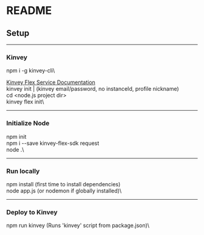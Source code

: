 # README

## Setup
---
### Kinvey
npm i -g kinvey-cli\

<!-- Setup -->
[Kinvey Flex Service Documentation](https://devcenter.kinvey.com/rest/guides/flexservice-runtime/ 'Kinvey Flex Service Documentation')\
kinvey init | (kinvey email/password, no instanceId, profile nickname)\
cd <node.js project dir>\
kinvey flex init\

---
### Initialize Node
<!-- Project Setup -->
npm init\
npm i --save kinvey-flex-sdk request\
node .\

---
### Run locally

npm install (first time to install dependencies)\
node app.js (or nodemon if globally installed)\

<!-- Deploy -->
<!-- kinvey flex deploy -->
<!-- kinvey flex logs? (TODO: Figure out the correct\command) -->

---
### Deploy to Kinvey
npm run kinvey (Runs 'kinvey' script from package.json)\

<!-- 
complete() object defined:
function completionHandler(body) {
    if (typeof updateRequestBody === 'function') {
      callback = updateRequestBody;
      updateRequestBody = false;
    }

    let responseCallback = callback;
    const result = {};

    function normalizeError(error) {
      if (error instanceof Error) {
        return {
          name: error.name,
          message: error.message,
          stack: error.stack
        };
      }
      return error;
    }

    function updateBody(body) {
      if (body != null) {
        result.body = body;
      }
    }

    updateBody(body);

    const api = {
      setBody(body) {
        updateBody(body);
        return this;
      },
      setQuery(query) {
        if (query) {
          result.query = query;
        }
        return this;
      },
      created() {
        result.statusCode = 201;
        return this;
      },
      accepted() {
        result.statusCode = 202;
        return this;
      },
      ok() {
        result.statusCode = 200;
        return this;
      },
      notFound(debug) {
        result.statusCode = 404;
        result.body = {
          error: 'NotFound',
          description: 'The requested entity or entities were not found in the serviceObject',
          debug: normalizeError(debug) || normalizeError(result.body) || {}
        };
        return this;
      },
      badRequest(debug) {
        result.statusCode = 400;
        result.body = {
          error: 'BadRequest',
          description: 'Unable to understand request',
          debug: normalizeError(debug) || normalizeError(result.body) || {}
        };
        return this;
      },
      unauthorized(debug) {
        result.statusCode = 401;
        result.body = {
          error: 'InvalidCredentials',
          description: 'Invalid credentials. Please retry your request with correct credentials',
          debug: normalizeError(debug) || normalizeError(result.body) || {}
        };
        return this;
      },
      forbidden(debug) {
        result.statusCode = 403;
        result.body = {
          error: 'Forbidden',
          description: 'The request is forbidden',
          debug: normalizeError(debug) || normalizeError(result.body) || {}
        };
        return this;
      },
      notAllowed(debug) {
        result.statusCode = 405;
        result.body = {
          error: 'NotAllowed',
          description: 'The request is not allowed',
          debug: normalizeError(debug) || normalizeError(result.body) || {}
        };
        return this;
      },
      notImplemented(debug) {
        result.statusCode = 501;
        result.body = {
          error: 'NotImplemented',
          description: 'The request invoked a method that is not implemented',
          debug: normalizeError(debug) || normalizeError(result.body) || {}
        };
        return this;
      },
      runtimeError(debug) {
        result.statusCode = 550;
        result.body = {
          error: 'FlexRuntimeError',
          description: 'The Flex Service had a runtime error.  See debug message for details',
          debug: normalizeError(debug) || normalizeError(result.body) || {}
        };
        return this;
      },
      done() {
        if (!result.statusCode) {
          result.statusCode = 200;
        }

        task.response.body = result.body || task.response.body;
        task.response.statusCode = result.statusCode;

        // TODO:  Ensure that the result is a kinveyEntity or array of kinveyEntities or {count} object
        //
        //        if result.statusCode < 400 and entityParser.isKinveyEntity(entity) is false
        //          if entity.constructor isnt Array
        //            entity = entityParser.entity entity

        task.response.continue = false;
        responseCallback(null, task);
        responseCallback = function () {};
        return responseCallback;
      },
      next() {
        if (!result.statusCode) {
          result.statusCode = 200;
        }

        if (updateRequestBody) {
          task.request.body = result.body || task.request.body;
          task.request.query = result.query || task.request.query;
        } else {
          task.response.body = result.body || task.response.body;
        }

        task.response.statusCode = result.statusCode;

        // TODO:  Ensure that the result is a kinveyEntity or array of kinveyEntities or {count} object

        task.response.continue = true;
        responseCallback(null, task);
        responseCallback = function () {};
        return responseCallback;
      }
    };

    return api;
  } -->